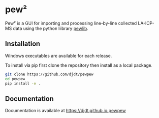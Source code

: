 # pew²

Pew² is a GUI for importing and processing line-by-line collected LA-ICP-MS data
using the python liibrary [pewlib](https://github.com/djdt/pewlib).

## Installation

Windows executables are available for each release.

To install via pip first clone the repository then install as a local package.

```bash
git clone https://github.com/djdt/pewpew
cd pewpew
pip install -e .
```
## Documentation

Documentation is available at https://djdt.github.io.pewpew
